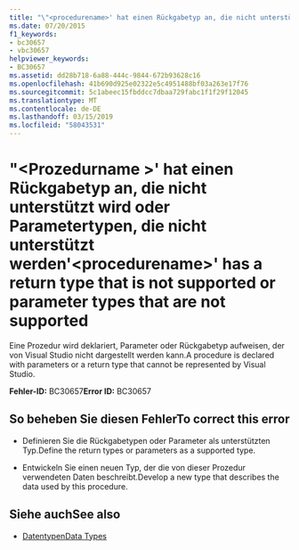 ```yaml
---
title: "\"<procedurename>' hat einen Rückgabetyp an, die nicht unterstützt wird oder Parametertypen, die nicht unterstützt werden"
ms.date: 07/20/2015
f1_keywords:
- bc30657
- vbc30657
helpviewer_keywords:
- BC30657
ms.assetid: dd28b718-6a88-444c-9844-672b93628c16
ms.openlocfilehash: 41b690d925e02322e5c4951488bf03a263e17f76
ms.sourcegitcommit: 5c1abeec15fbddcc7dbaa729fabc1f1f29f12045
ms.translationtype: MT
ms.contentlocale: de-DE
ms.lasthandoff: 03/15/2019
ms.locfileid: "58043531"
---
```

# <a name="procedurename-has-a-return-type-that-is-not-supported-or-parameter-types-that-are-not-supported"></a><span data-ttu-id="f1f6e-102">"\<Prozedurname >' hat einen Rückgabetyp an, die nicht unterstützt wird oder Parametertypen, die nicht unterstützt werden</span><span class="sxs-lookup"><span data-stu-id="f1f6e-102">'\<procedurename>' has a return type that is not supported or parameter types that are not supported</span></span>
<span data-ttu-id="f1f6e-103">Eine Prozedur wird deklariert, Parameter oder Rückgabetyp aufweisen, der von Visual Studio nicht dargestellt werden kann.</span><span class="sxs-lookup"><span data-stu-id="f1f6e-103">A procedure is declared with parameters or a return type that cannot be represented by Visual Studio.</span></span>  
  
 <span data-ttu-id="f1f6e-104">**Fehler-ID:** BC30657</span><span class="sxs-lookup"><span data-stu-id="f1f6e-104">**Error ID:** BC30657</span></span>  
  
## <a name="to-correct-this-error"></a><span data-ttu-id="f1f6e-105">So beheben Sie diesen Fehler</span><span class="sxs-lookup"><span data-stu-id="f1f6e-105">To correct this error</span></span>  
  
-   <span data-ttu-id="f1f6e-106">Definieren Sie die Rückgabetypen oder Parameter als unterstützten Typ.</span><span class="sxs-lookup"><span data-stu-id="f1f6e-106">Define the return types or parameters as a supported type.</span></span>  
  
-   <span data-ttu-id="f1f6e-107">Entwickeln Sie einen neuen Typ, der die von dieser Prozedur verwendeten Daten beschreibt.</span><span class="sxs-lookup"><span data-stu-id="f1f6e-107">Develop a new type that describes the data used by this procedure.</span></span>  
  
## <a name="see-also"></a><span data-ttu-id="f1f6e-108">Siehe auch</span><span class="sxs-lookup"><span data-stu-id="f1f6e-108">See also</span></span>

- [<span data-ttu-id="f1f6e-109">Datentypen</span><span class="sxs-lookup"><span data-stu-id="f1f6e-109">Data Types</span></span>](../../visual-basic/language-reference/data-types/index.md)
